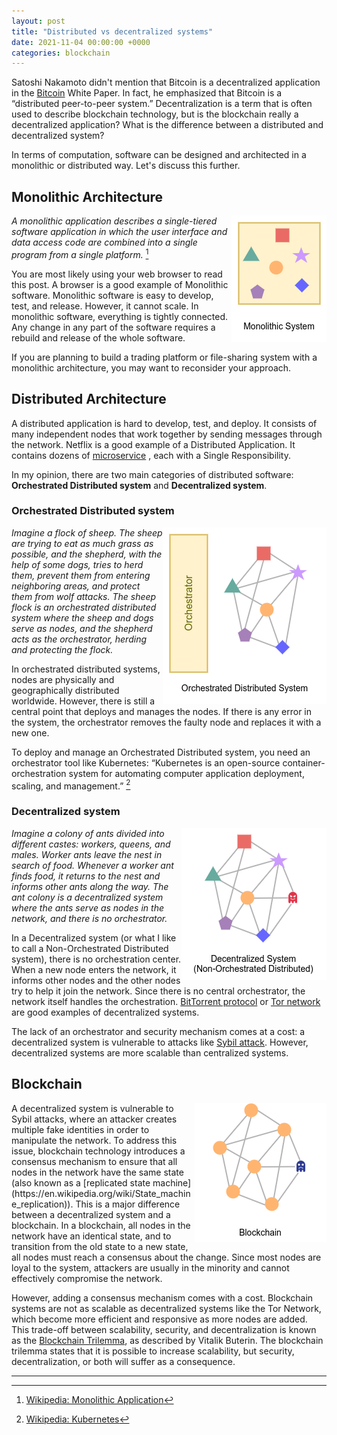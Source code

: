 ```yaml
---
layout: post
title: "Distributed vs decentralized systems"
date: 2021-11-04 00:00:00 +0000
categories: blockchain
---
```


Satoshi Nakamoto didn't mention that Bitcoin is a decentralized application in the [Bitcoin](https://bitcoin.org/bitcoin.pdf) White Paper. In fact, he emphasized that Bitcoin is a “distributed peer-to-peer system.” Decentralization is a term that is often used to describe blockchain technology, but is the blockchain really a decentralized application? What is the difference between a distributed and decentralized system?

In terms of computation, software can be designed and architected in a monolithic or distributed way. Let's discuss this further.

## Monolithic Architecture

<img style="float: right;" alt="Monolithic Architecture"  src="../assets/images/distributed_vs_decentralized-monolithic.png">

_A monolithic application describes a single-tiered software application in which the user interface and data access code are combined into a single program from a single platform._ [^1]

You are most likely using your web browser to read this post. A browser is a good example of Monolithic software.
Monolithic software is easy to develop, test, and release. However, it cannot scale.
In monolithic software, everything is tightly connected.
Any change in any part of the software requires a rebuild and release of the whole software.

If you are planning to build a trading platform or file-sharing system with a monolithic architecture,
you may want to reconsider your approach.

## Distributed Architecture

A distributed application is hard to develop, test, and deploy.
It consists of many independent nodes that work together by sending messages through the network.
Netflix is a good example of a Distributed Application. It contains dozens of [microservice](https://microservices.io/) , each with a Single Responsibility.

In my opinion, there are two main categories of distributed software: **Orchestrated Distributed system** and **Decentralized system**.

### Orchestrated Distributed system

<img style="float: right;" alt="Orchestrated Distributed system" src="../assets/images/distributed_vs_decentralized-orchestrated.png">

_Imagine a flock of sheep. The sheep are trying to eat as much grass as possible, and the shepherd, with the help of some dogs, tries to herd them, prevent them from entering neighboring areas, and protect them from wolf attacks. The sheep flock is an orchestrated distributed system where the sheep and dogs serve as nodes, and the shepherd acts as the orchestrator, herding and protecting the flock._

In orchestrated distributed systems, nodes are physically and geographically distributed worldwide. However, there is still a central point that deploys and manages the nodes. If there is any error in the system, the orchestrator removes the faulty node and replaces it with a new one.

To deploy and manage an Orchestrated Distributed system, you need an orchestrator tool like Kubernetes: “Kubernetes is an open-source container-orchestration system for automating computer application deployment, scaling, and management.” [^2]

### Decentralized system

<img style="float: right;"  alt="Decentralized system" src="../assets/images/distributed_vs_decentralized-decentralized.png">

_Imagine a colony of ants divided into different castes: workers, queens, and males. Worker ants leave the nest in search of food. Whenever a worker ant finds food, it returns to the nest and informs other ants along the way. The ant colony is a decentralized system where the ants serve as nodes in the network, and there is no orchestrator._

In a Decentralized system (or what I like to call a Non-Orchestrated Distributed system), there is no orchestration center. When a new node enters the network, it informs other nodes and the other nodes try to help it join the network. Since there is no central orchestrator, the network itself handles the orchestration. [BitTorrent protocol](https://en.wikipedia.org/wiki/BitTorrent) or [Tor network](<https://en.wikipedia.org/wiki/Tor_(network)>) are good examples of decentralized systems.

The lack of an orchestrator and security mechanism comes at a cost: a decentralized system is vulnerable to attacks like [Sybil attack](https://en.wikipedia.org/wiki/Sybil_attack). However, decentralized systems are more scalable than centralized systems.

## Blockchain

<img style="float: right;" alt="Blockchain" src="../assets/images/distributed_vs_decentralized-blockchain.png">
A decentralized system is vulnerable to Sybil attacks, where an attacker creates multiple fake identities in order to manipulate the network. To address this issue, blockchain technology introduces a consensus mechanism to ensure that all nodes in the network have the same state (also known as a [replicated state machine](https://en.wikipedia.org/wiki/State_machine_replication)). This is a major difference between a decentralized system and a blockchain. In a blockchain, all nodes in the network have an identical state, and to transition from the old state to a new state, all nodes must reach a consensus about the change. Since most nodes are loyal to the system, attackers are usually in the minority and cannot effectively compromise the network.

However, adding a consensus mechanism comes with a cost. Blockchain systems are not as scalable as decentralized systems like the Tor Network, which become more efficient and responsive as more nodes are added. This trade-off between scalability, security, and decentralization is known as the [Blockchain Trilemma](https://vitalik.ca/general/2021/04/07/sharding.html), as described by Vitalik Buterin. The blockchain trilemma states that it is possible to increase scalability, but security, decentralization, or both will suffer as a consequence.

---

[^1]: [Wikipedia: Monolithic Application](https://en.wikipedia.org/wiki/Monolithic_application)
[^2]: [Wikipedia: Kubernetes](https://en.wikipedia.org/wiki/Kubernetes)
